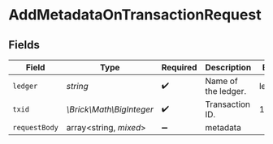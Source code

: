 # AddMetadataOnTransactionRequest


## Fields

| Field                    | Type                     | Required                 | Description              | Example                  |
| ------------------------ | ------------------------ | ------------------------ | ------------------------ | ------------------------ |
| `ledger`                 | *string*                 | :heavy_check_mark:       | Name of the ledger.      | ledger001                |
| `txid`                   | *\Brick\Math\BigInteger* | :heavy_check_mark:       | Transaction ID.          | 1234                     |
| `requestBody`            | array<string, *mixed*>   | :heavy_minus_sign:       | metadata                 |                          |